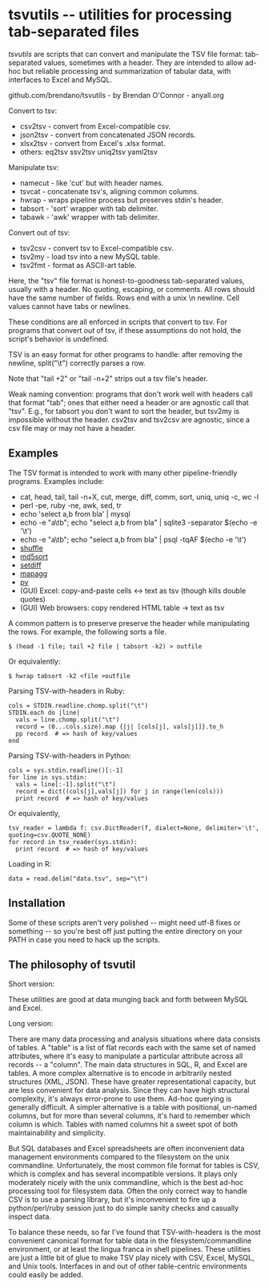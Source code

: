 tsvutils -- utilities for processing tab-separated files
=====================================================================

*tsvutils* are scripts that can convert and manipulate the TSV file format: tab-separated values, sometimes with a header.  They are intended to allow ad-hoc but reliable processing and summarization of tabular data, with interfaces to Excel and MySQL.

github.com/brendano/tsvutils - by Brendan O'Connor - anyall.org


Convert to tsv:

* csv2tsv  - convert from Excel-compatible csv.
* json2tsv - convert from concatenated JSON records.
* xlsx2tsv - convert from Excel's .xlsx format.
* others: eq2tsv ssv2tsv uniq2tsv yaml2tsv

Manipulate tsv:

* namecut - like 'cut' but with header names.
* tsvcat  - concatenate tsv's, aligning common columns.
* hwrap   - wraps pipeline process but preserves stdin's header.
* tabsort - 'sort' wrapper with tab delimiter.
* tabawk  - 'awk' wrapper with tab delimiter.

Convert out of tsv:

* tsv2csv - convert tsv to Excel-compatible csv.
* tsv2my  - load tsv into a new MySQL table.
* tsv2fmt - format as ASCII-art table.

Here, the "tsv" file format is honest-to-goodness tab-separated values, usually with a header.  No quoting, escaping, or comments.  All rows should have the same number of fields.  Rows end with a unix \n newline.  Cell values cannot have tabs or newlines.

These conditions are all enforced in scripts that convert to tsv.  For programs that convert *out* of tsv, if these assumptions do not hold, the script's behavior is undefined.

TSV is an easy format for other programs to handle: after removing the newline, split("\t") correctly parses a row.  

Note that "tail +2" or "tail -n+2" strips out a tsv file's header.

Weak naming convention: programs that don't work well with headers call that format "tab"; ones that either need a header or are agnostic call that "tsv".  E.g., for tabsort you don't want to sort the header, but tsv2my is impossible without the header.  csv2tsv and tsv2csv are agnostic, since a csv file may or may not have a header.


Examples
--------

The TSV format is intended to work with many other pipeline-friendly programs.  Examples include:

* cat, head, tail, tail -n+X, cut, merge, diff, comm, sort, uniq, uniq -c, wc -l
* perl -pe, ruby -ne, awk, sed, tr
* echo 'select a,b from bla' | mysql
* echo -e "a\tb"; echo "select a,b from bla" | sqlite3 -separator $(echo -e '\t')
* echo -e "a\tb"; echo "select a,b from bla" | psql -tqAF $(echo -e '\t')
* [shuffle][]
* [md5sort][]   
* [setdiff][]
* [mapagg][]
* [pv][]
* (GUI) Excel: copy-and-paste cells <-> text as tsv (though kills double quotes)
* (GUI) Web browsers: copy rendered HTML table -> text as tsv

[shuffle]: http://www.w3.org/People/Bos/Shuffle
[md5sort]: http://gist.github.com/22959
[setdiff]: http://gist.github.com/22958
[mapagg]: http://gist.github.com/67656
[pv]: http://www.ivarch.com/programs/pv.shtml


A common pattern is to preserve preserve the header while manipulating the rows.  For example, the following sorts a file.

    $ (head -1 file; tail +2 file | tabsort -k2) > outfile

Or equivalently:

    $ hwrap tabsort -k2 <file >outfile

Parsing TSV-with-headers in Ruby:

    cols = STDIN.readline.chomp.split("\t")
    STDIN.each do |line|
      vals = line.chomp.split("\t")
      record = (0...cols.size).map {|j| [cols[j], vals[j]]}.to_h
      pp record  # => hash of key/values
    end

Parsing TSV-with-headers in Python:

    cols = sys.stdin.readline()[:-1]
    for line in sys.stdin:
      vals = line[:-1].split("\t")
      record = dict((cols[j],vals[j]) for j in range(len(cols)))
      print record  # => hash of key/values

Or equivalently,

    tsv_reader = lambda f: csv.DictReader(f, dialect=None, delimiter='\t', quoting=csv.QUOTE_NONE)
    for record in tsv_reader(sys.stdin):
      print record  # => hash of key/values

Loading in R:

    data = read.delim("data.tsv", sep="\t")


Installation
------------

Some of these scripts aren't very polished -- might need utf-8 fixes or something -- so you're best off just putting the entire directory on your PATH in case you need to hack up the scripts.


The philosophy of tsvutil
-------------------------

Short version:

These utilities are good at data munging back and forth between MySQL and Excel.

Long version:

There are many data processing and analysis situations where data consists of tables.  A "table" is a list of flat records each with the same set of named attributes, where it's easy to manipulate a particular attribute across all records -- a "column".  The main data structures in SQL, R, and Excel are tables.  A more complex alternative is to encode in arbitrarily nested structures (XML, JSON).  These have greater representational capacity, but are less convenient for data analysis.  Since they can have high structural complexity, it's always error-prone to use them.  Ad-hoc querying is generally difficult.  A simpler alternative is a table with positional, un-named columns, but for more than several columns, it's hard to remember which column is which.  Tables with named columns hit a sweet spot of both maintainability and simplicity.

But SQL databases and Excel spreadsheets are often inconvenient data management environments compared to the filesystem on the unix commandline.  Unfortunately, the most common file format for tables is CSV, which is complex and has several incompatible versions.  It plays only moderately nicely with the unix commandline, which is the best ad-hoc processing tool for filesystem data.  Often the only correct way to handle CSV is to use a parsing library, but it's inconvenient to fire up a python/perl/ruby session just to do simple sanity checks and casually inspect data.

To balance these needs, so far I've found that TSV-with-headers is the most convenient canonical format for table data in the filesystem/commandline environment, or at least the lingua franca in shell pipelines.  These utilities are just a little bit of glue to make TSV play nicely with CSV, Excel, MySQL, and Unix tools.  Interfaces in and out of other table-centric environments could easily be added.


